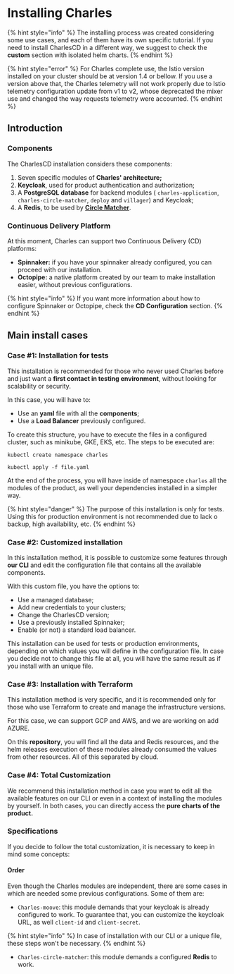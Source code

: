 # Installing Charles

{% hint style="info" %}
The installing process was created considering some use cases, and each of them have its own specific tutorial. If you need to install CharlesCD in a different way, we suggest to check the **custom** section with isolated helm charts.
{% endhint %}

{% hint style="error" %}
For Charles complete use, the Istio version installed on your cluster should be at version 1.4 or bellow. If you use a version above that, the Charles telemetry will not work properly due to Istio telemetry configuration update from v1 to v2, whose deprecated the mixer use and changed the way requests telemetry were accounted.
{% endhint %}

## Introduction

### Components

The CharlesCD installation considers these components:

1. Seven specific modules of **Charles' architecture;** 
2. **Keycloak**, used for product authentication and authorization;
3. A **PostgreSQL database** for backend modules \( `charles-application`, `charles-circle-matcher`, `deploy` and `villager`\) and Keycloak;
4. A **Redis**, to be used by [**Circle Matcher**](https://docs.charlescd.io/referencia/circle-matcher). 

### Continuous Delivery Platform

At this moment, Charles can support two Continuous Delivery \(CD\) platforms:

* **Spinnaker:** if you have your spinnaker already configured, you can proceed with our installation.  
* **Octopipe:** a native platform created by our team to make installation easier, without previous configurations. 

{% hint style="info" %}
If you want more information about how to configure Spinnaker or Octopipe, check the **CD Configuration** section.
{% endhint %}

## Main install cases

### Case \#1: Installation for tests

This installation is recommended for those who never used Charles before and just want a **first contact in testing environment**, without looking for scalability or security.

In this case, you will have to:

* Use an **yaml** file with all the **components**;
* Use a **Load Balancer** previously configured.

To create this structure, you have to execute the files in a configured cluster, such as minikube, GKE, EKS, etc. The steps to be executed are:

```text
kubectl create namespace charles

kubectl apply -f file.yaml
```

At the end of the process, you will have inside of namespace `charles` all the modules of the product, as well your dependencies installed in a simpler way.

{% hint style="danger" %}
The purpose of this installation is only for tests. Using this for production environment is not recommended due to lack o backup, high availability, etc.
{% endhint %}

### Case \#2: Customized installation

In this installation method, it is possible to customize some features through **our CLI** and edit the configuration file that contains all the available components.

With this custom file, you have the options to:

* Use a managed database; 
* Add new credentials to your clusters;
* Change the CharlesCD version;
* Use a previously installed Spinnaker;
* Enable \(or not\) a standard load balancer.

This installation can be used for tests or production environments, depending on which values you will define in the configuration file. In case you decide not to change this file at all, you will have the same result as if you install with an unique file.

### Case \#3: Installation with Terraform

This installation method is very specific, and it is recommended only for those who use Terraform to create and manage the infrastructure versions.

For this case, we can support GCP and AWS, and we are working on add AZURE.

On this **repository**, you will find all the data and Redis resources, and the helm releases execution of these modules already consumed the values from other resources. All of this separated by cloud.

### Case \#4: Total Customization

We recommend this installation method in case you want to edit all the available features on our CLI or even in a context of installing the modules by yourself. In both cases, you can directly access the **pure charts of the product.**

### Specifications

If you decide to follow the total customization, it is necessary to keep in mind some concepts:

#### **Order**

Even though the Charles modules are independent, there are some cases in which are needed some previous configurations. Some of them are:

* `Charles-moove`: this module demands that your keycloak is already configured to work. To guarantee that, you can customize the keycloak URL, as well `client-id` and `client-secret`. 

{% hint style="info" %}
In case of installation with our CLI or a unique file, these steps won't be necessary.
{% endhint %}

* `Charles-circle-matcher`: this module demands a configured **Redis** to work.

